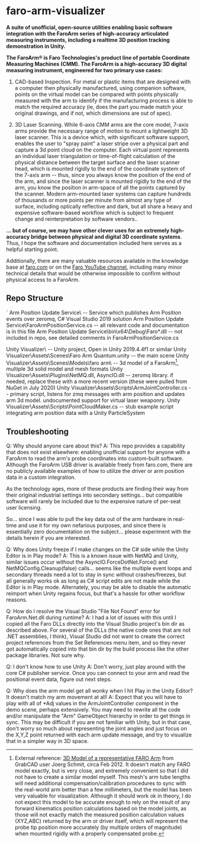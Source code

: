 # faro-arm-visualizer
**A suite of unofficial, open-source utilities enabling basic software integration with the FaroArm series of high-accuracy articulated measuring instruments, including a realtime 3D position tracking demonstration in Unity.**

**The FaroArm&reg; is Faro Technologies's product line of portable Coordinate Measuring Machines (CMM). The FaroArm is a high-accuracy 3D digital measuring instrument, engineered for two primary use cases:**

   1) CAD-based Inspection. For metal or plastic items that are designed with a computer then physically manufactured, using companion software, points on the virtual model can be compared with points physically measured with the arm to identify if the manufacturing process is able to match the required accuracy (ie, does the part you made match your original drawings, and if not, which dimensions are out of spec).

   2) 3D Laser Scanning. While 6-axis CMM arms are the core model, 7-axis arms provide the necessary range of motion to mount a lightweight 3D laser scanner. This is a device which, with significant software support, enables the user to "spray paint" a laser stripe over a physical part and capture a 3d point cloud on the computer. Each virtual point represents an individual laser triangulation or time-of-flight calculation of the physical distance between the target surface and the laser scanner head, which is mounted rigidly to the end of the coordinate system of the 7-axis arm -- thus, since you always know the position of the end of the arm, and since the laser scanner is mounted rigidly to the end of the arm, you know the position in arm-space of all the points captured by the scanner. Modern arm-mounted laser systems can capture hundreds of thousands or more points per minute from almost any type of surface, including optically reflective and dark, but all share a heavy and expensive software-based workflow which is subject to frequent change and reinterpretation by software vendors..

**... but of course, we may have other clever uses for an extremely high-accuracy bridge between physical and digital 3D coordinate systems**. Thus, I hope the software and documentation included here serves as a helpful starting point.

Additionally, there are many valuable resources available in the knowledge base at [faro.com](http://faro.com) or on the [Faro YouTube channel](https://www.youtube.com/user/FAROTechnologies), including many minor technical details that would be otherwise impossible to confirm without physical access to a FaroArm.


## Repo Structure
`
Arm Position Update Service\   -- Service which publishes Arm Position events over zeromq, C# Visual Studio 2019 solution
Arm Position Update Service\FaroArmPositionService.cs    -- all relevant code and documentation is in this file
Arm Position Update Service\bin\x64\Debug\Faro*.dll    -- not included in repo, see detailed comments in FaroArmPositionService.cs 

Unity Visualizer\   -- Unity project, Open in Unity 2019.4.4f1 or similar
Unity Visualizer\Assets\Scenes\Faro Arm Quantum.unity    -- the main scene
Unity Visualizer\Assets\Scenes\Models\faro arm\    -- 3d model of a FaroArm[^1], multiple 3d solid model and mesh formats
Unity Visualizer\Assets\Plugins\NetMQ.dll, AsyncIO.dll    -- zeromq library. if needed, replace these with a more recent version (these were pulled from NuGet in July 2020)
Unity Visualizer\Assets\Scripts\ArmJointController.cs    -- primary script, listens for zmq messages with arm position and updates arm 3d model. undocumented support for virtual laser weaponry.
Unity Visualizer\Assets\Scripts\PointCloudMaker.cs    -- stub example script integrating arm position data with a Unity ParticleSystem

[^1]: External reference: [3D Model of a representative FARO Arm](https://grabcad.com/library/faro-arm) from GrabCAD user Joerg Schmit, circa Feb 2012. It doesn't match any FARO model exactly, but is very close, and extremely convenient so that I did not have to create a similar model myself. This mesh's arm tube lengths will need additional compensation/calibration procedures to sync with the real-world arm better than a few millimeters, but the model has been very valuable for visualization. Although it should work ok in theory, I do not expect this model to be accurate enough to rely on the result of any forward kinematics position calculations based on the model joints, as those will not exactly match the measured position calculation values (XYZ,ABC) returned by the arm or driver itself, which will represent the probe tip position more accurately (by multiple orders of magnitude) when mounted rigidly with a properly compensated probe.


## Troubleshooting
Q: Why should anyone care about this?
A: This repo provides a capability that does not exist elsewhere: enabling unofficial support for anyone with a FaroArm to read the arm's probe coordinates into custom-built software. Although the FaroArm USB driver is available freely from faro.com, there are no publicly available examples of how to utilize the driver or arm position data in a custom integration.

As the technology ages, more of these products are finding their way from their original industrial settings into secondary settings... but compatible software will rarely be included due to the expensive nature of per-seat user licensing.

So... since I was able to pull the key data out of the arm hardware in real-time and use it for my own nefarious purposes, and since there is essentially zero documentation on the subject... please experiment with the details herein if you are interested.

Q: Why does Unity freeze if I make changes on the C# side while the Unity Editor is in Play mode?
A: This is a known issue with NetMQ and Unity, similar issues occur without the AsyncIO.ForceDotNet.Force() and NetMQConfig.Cleanup(false) calls... seems like the multiple event loops and secondary threads need a lot to stay in sync without crashes/freezes, but all generally works ok as long as C# script edits are not made while the Editor is in Play mode. Alternately, you may be able to disable the automatic reimport when Unity regains focus, but that's a hassle for other workflow reasons.

Q: How do I resolve the Visual Studio "File Not Found" error for FaroArm.Net.dll during runtime?
A: I had a lot of issues with this until I copied all the Faro DLLs directly into the Visual Studio project's bin dir as described above. For several of the DLLs (the native code ones that are not .NET assemblies, I think), Visual Studio did not want to create the correct project references from the Set References menu item, and so they never got automatically copied into that bin dir by the build process like the other package libraries. Not sure why.

Q: I don't know how to use Unity
A: Don't worry, just play around with the core C# publisher service. Once you can connect to your arm and read the positional event data, figure out next steps.

Q: Why does the arm model get all wonky when I hit Play in the Unity Editor? It doesn't match my arm movement at all!
A: Expect that you will have to play with all of *Adj values in the ArmJointController component in the demo scene, perhaps extensively. You may need to rewrite all the code and/or manipulate the "Arm" GameObject hierarchy in order to get things in sync. This may be difficult if you are not familiar with Unity, but in that case, don't worry so much about representing the joint angles and just focus on the X,Y,Z point returned with each arm update message, and try to visualize that in a simpler way in 3D space.

